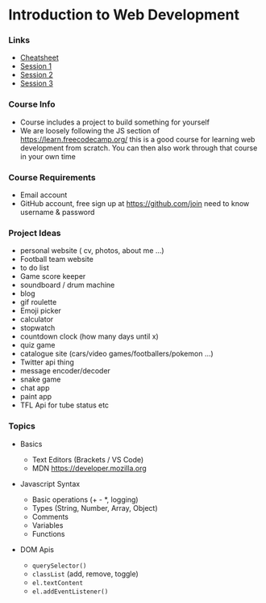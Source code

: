 # Introduction to Web Development

### Links
* [Cheatsheet](cheatsheet.md)
* [Session 1](session-1.md)
* [Session 2](session-2.md)
* [Session 3](session-3.md)


### Course Info
* Course includes a project to build something for yourself
* We are loosely following the JS section of https://learn.freecodecamp.org/ this is a good course for learning web development from scratch. You can then also work through that course in your own time

### Course Requirements
* Email account
* GitHub account, free sign up at https://github.com/join need to know username & password

### Project Ideas

* personal website ( cv, photos, about me …)
* Football team website
* to do list
* Game score keeper
* soundboard / drum machine
* blog
* gif roulette
* Emoji picker
* calculator
* stopwatch
* countdown clock (how many days until x)
* quiz game
* catalogue site (cars/video games/footballers/pokemon ...)
* Twitter api thing
* message encoder/decoder
* snake game
* chat app
* paint app
* TFL Api for tube status etc

### Topics

* Basics
  * Text Editors (Brackets / VS Code)
  * MDN https://developer.mozilla.org

* Javascript Syntax
  * Basic operations (+ - *, logging)
  * Types (String, Number, Array, Object)
  * Comments
  * Variables
  * Functions

* DOM Apis
  * `querySelector()`
  * `classList` (add, remove, toggle)
  * `el.textContent`
  * `el.addEventListener()`

